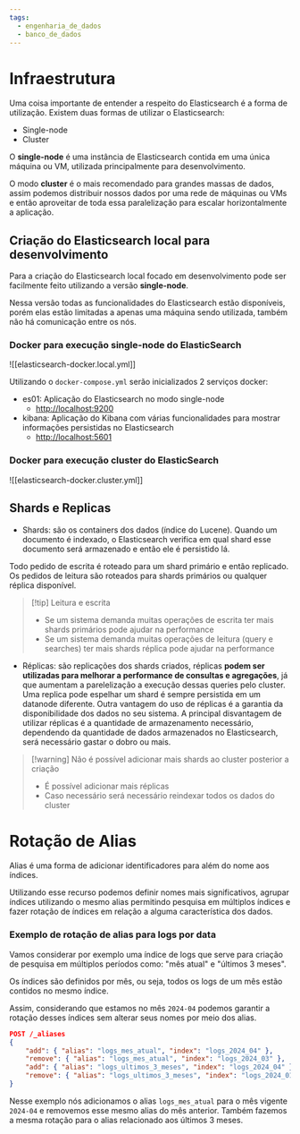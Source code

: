 ```yaml
---
tags:
  - engenharia_de_dados
  - banco_de_dados
---
```

# Infraestrutura

Uma coisa importante de entender a respeito do Elasticsearch é a forma de utilização. Existem duas formas de utilizar o Elasticsearch:

- Single-node
- Cluster

O **single-node** é uma instância de Elasticsearch contida em uma única máquina ou VM, utilizada principalmente para desenvolvimento.

O modo **cluster** é o mais recomendado para grandes massas de dados, assim podemos distribuir nossos dados por uma rede de máquinas ou VMs e então aproveitar de toda essa paralelização para escalar horizontalmente a aplicação.

## Criação do Elasticsearch local para desenvolvimento

Para a criação do Elasticsearch local focado em desenvolvimento pode ser facilmente feito utilizando a versão **single-node**. 

Nessa versão todas as funcionalidades do Elasticsearch estão disponíveis, porém elas estão limitadas a apenas uma máquina sendo utilizada,
também não há comunicação entre os nós.

### Docker para execução single-node do ElasticSearch

![[elasticsearch-docker.local.yml]]

Utilizando o `docker-compose.yml` serão inicializados 2 serviços docker:

- es01: Aplicação do Elasticsearch no modo single-node
  - [http://localhost:9200]()
- kibana: Aplicação do Kibana com várias funcionalidades para mostrar informações persistidas no Elasticsearch
  - [http://localhost:5601]()

### Docker para execução cluster do ElasticSearch

![[elasticsearch-docker.cluster.yml]]
## Shards e Replicas

- Shards: são os containers dos dados (índice do Lucene). Quando um documento é indexado, o Elasticsearch verifica em qual shard esse documento será armazenado e então ele é persistido lá.

Todo pedido de escrita é roteado para um shard primário e então replicado. Os pedidos de leitura são roteados para shards primários ou qualquer réplica disponível.

> [!tip] Leitura e escrita
> - Se um sistema demanda muitas operações de escrita ter mais shards primários pode ajudar na performance
> - Se um sistema demanda muitas operações de leitura (query e searches) ter mais shards réplica pode ajudar na performance
> 

- Réplicas: são replicações dos shards criados, réplicas **podem ser utilizadas para melhorar a performance de consultas e agregações**, já que aumentam a parelelização a execução dessas queries pelo cluster. Uma replica pode espelhar um shard é sempre persistida em um datanode diferente. Outra vantagem do uso de réplicas é a garantia da disponibilidade dos dados no seu sistema. A principal disvantagem de utilizar réplicas é a quantidade de armazenamento necessário, dependendo da quantidade de dados armazenados no Elasticsearch, será necessário gastar o dobro ou mais.

> [!warning] Não é possível adicionar mais shards ao cluster posterior a criação
> - É possível adicionar mais réplicas 
> - Caso necessário será necessário reindexar todos os dados do cluster


# Rotação de Alias

Alias é uma forma de adicionar identificadores para além do nome aos índices. 

Utilizando esse recurso podemos definir nomes mais significativos, agrupar índices utilizando o mesmo alias permitindo pesquisa em múltiplos índices e fazer rotação de índices em relação a alguma característica dos dados.

### Exemplo de rotação de alias para logs por data

Vamos considerar por exemplo uma índice de logs que serve para criação de pesquisa em múltiplos períodos como: "mês atual" e "últimos 3 meses".

Os índices são definidos por mês, ou seja, todos os logs de um mês estão contidos no mesmo índice.

Assim, considerando que estamos no mês `2024-04` podemos garantir a rotação desses índices sem alterar seus nomes por meio dos alias.

```json
POST /_aliases
{
	"add": { "alias": "logs_mes_atual", "index": "logs_2024_04" },
	"remove": { "alias": "logs_mes_atual", "index": "logs_2024_03" },
	"add": { "alias": "logs_ultimos_3_meses", "index": "logs_2024_04" },
	"remove": { "alias": "logs_ultimos_3_meses", "index": "logs_2024_01" },
}
```

Nesse exemplo nós adicionamos o alias `logs_mes_atual` para o mês vigente `2024-04` e removemos esse mesmo alias do mês anterior. Também fazemos a mesma rotação para o alias relacionado aos últimos 3 meses.